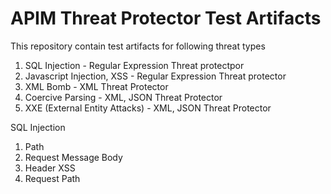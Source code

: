 # APIM Threat Protector Test Artifacts

This repository contain test artifacts for following threat types

 1. SQL Injection  - Regular Expression Threat protectpor 
 2. Javascript Injection, XSS - Regular Expression Threat protector
 3. XML Bomb - XML Threat Protector
 4. Coercive Parsing - XML, JSON Threat Protector
 5. XXE (External Entity Attacks) - XML, JSON Threat Protector
 
 SQL Injection
 1. Path
 2. Request Message Body
 3. Header
 XSS 
 1. Request Path
 
 
 
